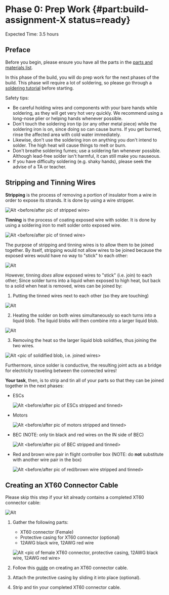 # Phase 0: Prep Work {#part:build-assignment-X status=ready}
Expected Time: 3.5 hours

## Preface

Before you begin, please ensure you have all the parts in the [parts and materials list]().

In this phase of the build, you will do prep work for the next phases of the build. This phase will require a lot of soldering, so please go through a [soldering tutorial](https://www.youtube.com/watch?v=Qps9woUGkvI) before starting.

Safety tips:
- Be careful holding wires and components with your bare hands while soldering, as they will get very hot very quickly. We recommend using a long-nose plier or helping hands whenever possible.
- Don't touch the soldering iron tip (or any other metal piece) while the soldering iron is on, since doing so can cause burns. If you get burned, rinse the affected area with cold water immediately.
- Likewise, don't use the soldering iron on anything you don't intend to solder. The high heat will cause things to melt or burn.
- Don't breathe soldering fumes; use a soldering fan whenever possible. Although lead-free solder isn't harmful, it can still make you nauseous.
- If you have difficulty soldering (e.g. shaky hands), please seek the advise of a TA or teacher.

## Stripping and Tinning Wires
**Stripping** is the process of removing a portion of insulator from a wire in order to expose its strands. It is done by using a wire stripper.

![Alt](/X.png "Title") <before/after pic of stripped wire>

**Tinning** is the process of coating exposed wire with solder. It is done by using a soldering iron to melt solder onto exposed wire.

![Alt](/X.png "Title") <before/after pic of tinned wire>

The purpose of stripping and tinning wires is to allow them to be joined together. By itself, stripping would not allow wires to be joined because the exposed wires would have no way to "stick" to each other:

![Alt](/X.png "Title") <pic of stripped wires trying to be joined>

However, tinning *does* allow exposed wires to "stick" (i.e. join) to each other; Since solder turns into a liquid when exposed to high heat, but back to a solid when heat is removed, wires can be joined by:
1. Putting the tinned wires next to each other (so they are touching)

  ![Alt](/X.png "Title") <pic of tinned wires next to each other>
  
2. Heating the solder on both wires simultaneously so each turns into a liquid blob. The liquid blobs will then combine into a larger liquid blob.

  ![Alt](/X.png "Title") <pic of simultaneous melting>
  
3. Removing the heat so the larger liquid blob solidifies, thus joining the two wires.

  ![Alt](/X.png "Title") <pic of solidified blob, i.e. joined wires>

Furthermore, since solder is conductive, the resulting joint acts as a bridge for electricity traveling between the connected wires!

**Your task**, then, is to strip and tin all of your parts so that they can be joined together in the next phases:
- ESCs

  ![Alt](/X.png "Title") <before/after pic of ESCs stripped and tinned>
  
- Motors

  ![Alt](/X.png "Title") <before/after pic of motors stripped and tinned>
  
- BEC (NOTE: only tin black and red wires on the IN side of BEC)
  
  ![Alt](/X.png "Title") <before/after pic of BEC stripped and tinned>
  
- Red and brown wire pair in flight controller box (NOTE: do **not** substitute with another wire pair in the box)

  ![Alt](/X.png "Title") <before/after pic of red/brown wire stripped and tinned>

## Creating an XT60 Connector Cable
Please skip this step if your kit already contains a completed XT60 connector cable:

![Alt](/X.png "Title") <pic of complete XT60H connector cable>

1. Gather the following parts:
    - XT60 connector (Female)
    - Protective casing for XT60 connector (optional)
    - 12AWG black wire, 12AWG red wire
    
    ![Alt](/X.png "Title") <pic of female XT60 connector, protective casing, 12AWG black wire, 12AWG red wire>
    
2. Follow this [guide](http://www.mindsensors.com/blog/how-to/tutorial-soldering-xt60-connectors) on creating an XT60 connector cable.
3. Attach the protective casing by sliding it into place (optional).
4. Strip and tin your completed XT60 connector cable.
